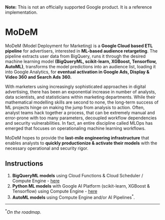 **Note:** This is not an officially supported Google product. It is a reference
implementation.

# MoDeM

MoDeM (Model Deployment for Marketing) is a **Google Cloud based ETL pipeline**
for advertisers, interested in **ML-based audience retargeting**. The pipeline
extracts user data from BigQuery, runs it through the desired machine learning
model **(BigQueryML, scikit-learn, XGBoost, Tensorflow, AutoML)**, transforms
the model predictions into an audience list, loading it into Google Analytics,
for **eventual activation in Google Ads, Display & Video 360 and Search Ads
360.**

With marketers using increasingly sophisticated approaches in digital
advertising, there has been an exponential increase in number of analysts, data
scientists, and statisticians within marketing departments. While their
mathematical modelling skills are second to none, the long-term success of ML
projects hinge on making the jump from analysis to action. Often, analyst teams
hack together a process, that can be extremely manual and error-prone with too
many parameters, decoupled workflow dependencies and security vulnerabilities.
In fact, an entire discipline called MLOps has emerged that focuses on
operationaling machine learning workflows.

MoDeM hopes to provide the **last-mile engineering infrastructure** that enables
analysts to **quickly productionize & activate their models** with the necessary
operational and security rigor.

## Instructions

1.  **BigQueryML models** using Cloud Functions & Cloud Scheduler / Compute
    Engine - [here](https://github.com/google/modem/blob/master/bqml/README.md)
2.  **Python ML models** with Google AI Platform (scikit-learn, XGBoost &
    Tensorflow) using Compute Engine -
    [here](https://github.com/google/modem/blob/master/pythonML/README.md)
3.  **AutoML models** using Compute Engine and/or AI Pipelines<sup>*</sup>.

--------------------------------------------------------------------------------

<sup>*</sup>*On the roadmap.*
